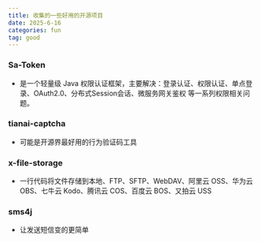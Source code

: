 ```yaml
---
title: 收集的一些好用的开源项目
date: 2025-6-16
categories: fun
tag: good
---
```


### Sa-Token
- 是一个轻量级 Java 权限认证框架，主要解决：登录认证、权限认证、单点登录、OAuth2.0、分布式Session会话、微服务网关鉴权 等一系列权限相关问题。
### tianai-captcha
- 可能是开源界最好用的行为验证码工具
### x-file-storage
- 一行代码将文件存储到本地、FTP、SFTP、WebDAV、阿里云 OSS、华为云 OBS、七牛云 Kodo、腾讯云 COS、百度云 BOS、又拍云 USS
### sms4j
- 让发送短信变的更简单
